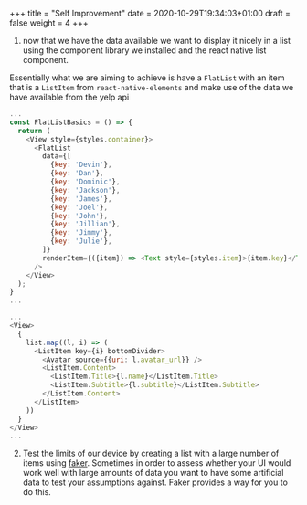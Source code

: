 +++
title = "Self Improvement"
date = 2020-10-29T19:34:03+01:00
draft = false
weight = 4
+++

1) now that we have the data available we want to display it nicely in a list using the component library we installed
and  the react native list component.

Essentially what we are aiming to achieve is have a `FlatList` with an item that is a `ListItem` from
`react-native-elements` and make use of the data we have available from the yelp api

```js
...
const FlatListBasics = () => {
  return (
    <View style={styles.container}>
      <FlatList
        data={[
          {key: 'Devin'},
          {key: 'Dan'},
          {key: 'Dominic'},
          {key: 'Jackson'},
          {key: 'James'},
          {key: 'Joel'},
          {key: 'John'},
          {key: 'Jillian'},
          {key: 'Jimmy'},
          {key: 'Julie'},
        ]}
        renderItem={({item}) => <Text style={styles.item}>{item.key}</Text>}
      />
    </View>
  );
}
...
```
```js
...
<View>
  {
    list.map((l, i) => (
      <ListItem key={i} bottomDivider>
        <Avatar source={{uri: l.avatar_url}} />
        <ListItem.Content>
          <ListItem.Title>{l.name}</ListItem.Title>
          <ListItem.Subtitle>{l.subtitle}</ListItem.Subtitle>
        </ListItem.Content>
      </ListItem>
    ))
  }
</View>
...
```

2) Test the limits of our device by creating a list with a large number of items using [faker](https://github.com/marak/Faker.js/).
Sometimes in order to assess whether your UI would work well with large amounts of data you want to have some artificial
data to test your assumptions against. Faker provides a way for you to do this.

